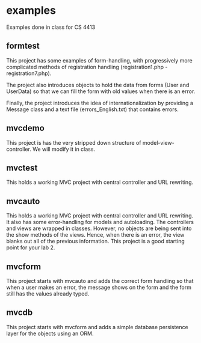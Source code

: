 # examples
Examples done in class for CS 4413

## formtest
This project has some examples of form-handling, with progressively more
complicated methods of registration handling (registration1.php - registration7.php).  

The project also introduces objects to hold the data from forms
(User and UserData) so that we can fill the form with old values when there is
an error.  

Finally, the project introduces the idea of internationalization by providing
a Message class and a text file (errors_English.txt) that contains errors.

## mvcdemo
This project is has the very stripped down structure of model-view-controller.
We will modify it in class.  

## mvctest
This holds a working MVC project with central controller and URL rewriting.

## mvcauto
This holds a working MVC project with central controller and URL rewriting. It also has some error-handling for models and autoloading. The controllers and views are wrapped in classes. However, no objects are being sent into the show methods of the views. Hence, when there is an error, the view blanks out all of the previous information.  This project is a good starting point for your lab 2.

## mvcform
This project starts with mvcauto and adds the correct form handling so that when a user makes an error, the message shows on the form and the form still has the values already typed.

## mvcdb
This project starts with mvcform and adds a simple database persistence layer for the objects using an ORM.